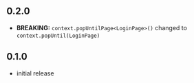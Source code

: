 ## 0.2.0

- **BREAKING:** `context.popUntilPage<LoginPage>()` changed to `context.popUntil(LoginPage)`

## 0.1.0

- initial release